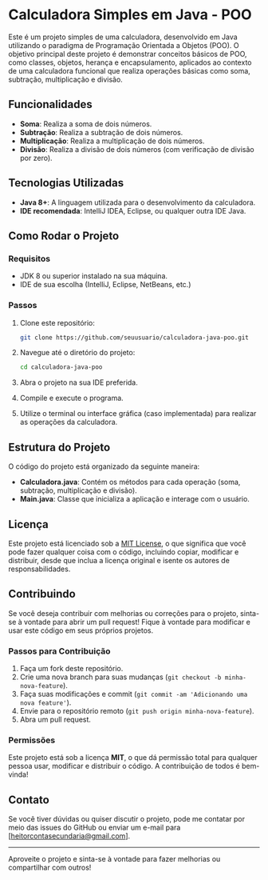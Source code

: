 # Calculadora Simples em Java - POO

Este é um projeto simples de uma calculadora, desenvolvido em Java utilizando o paradigma de Programação Orientada a Objetos (POO). O objetivo principal deste projeto é demonstrar conceitos básicos de POO, como classes, objetos, herança e encapsulamento, aplicados ao contexto de uma calculadora funcional que realiza operações básicas como soma, subtração, multiplicação e divisão.

## Funcionalidades

- **Soma**: Realiza a soma de dois números.
- **Subtração**: Realiza a subtração de dois números.
- **Multiplicação**: Realiza a multiplicação de dois números.
- **Divisão**: Realiza a divisão de dois números (com verificação de divisão por zero).

## Tecnologias Utilizadas

- **Java 8+**: A linguagem utilizada para o desenvolvimento da calculadora.
- **IDE recomendada**: IntelliJ IDEA, Eclipse, ou qualquer outra IDE Java.

## Como Rodar o Projeto

### Requisitos

- JDK 8 ou superior instalado na sua máquina.
- IDE de sua escolha (IntelliJ, Eclipse, NetBeans, etc.)

### Passos

1. Clone este repositório:

    ```bash
    git clone https://github.com/seuusuario/calculadora-java-poo.git
    ```

2. Navegue até o diretório do projeto:

    ```bash
    cd calculadora-java-poo
    ```

3. Abra o projeto na sua IDE preferida.

4. Compile e execute o programa.

5. Utilize o terminal ou interface gráfica (caso implementada) para realizar as operações da calculadora.

## Estrutura do Projeto

O código do projeto está organizado da seguinte maneira:


- **Calculadora.java**: Contém os métodos para cada operação (soma, subtração, multiplicação e divisão).
- **Main.java**: Classe que inicializa a aplicação e interage com o usuário.

## Licença

Este projeto está licenciado sob a [MIT License](https://opensource.org/licenses/MIT), o que significa que você pode fazer qualquer coisa com o código, incluindo copiar, modificar e distribuir, desde que inclua a licença original e isente os autores de responsabilidades.

## Contribuindo

Se você deseja contribuir com melhorias ou correções para o projeto, sinta-se à vontade para abrir um pull request! Fique à vontade para modificar e usar este código em seus próprios projetos.

### Passos para Contribuição

1. Faça um fork deste repositório.
2. Crie uma nova branch para suas mudanças (`git checkout -b minha-nova-feature`).
3. Faça suas modificações e commit (`git commit -am 'Adicionando uma nova feature'`).
4. Envie para o repositório remoto (`git push origin minha-nova-feature`).
5. Abra um pull request.

### Permissões

Este projeto está sob a licença **MIT**, o que dá permissão total para qualquer pessoa usar, modificar e distribuir o código. A contribuição de todos é bem-vinda!

## Contato

Se você tiver dúvidas ou quiser discutir o projeto, pode me contatar por meio das issues do GitHub ou enviar um e-mail para [heitorcontasecundaria@gmail.com].

---

Aproveite o projeto e sinta-se à vontade para fazer melhorias ou compartilhar com outros!


